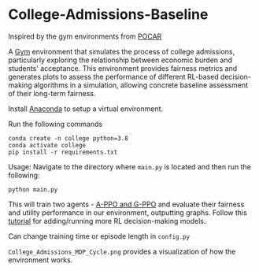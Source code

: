 # College-Admissions-Baseline

Inspired by the gym environments from [POCAR](https://github.com/ericyangyu/pocar)

A [Gym](https://github.com/openai/gym) environment that simulates the process of college admissions, particularly exploring the relationship between economic burden and students' acceptance. This environment provides fairness metrics and generates plots to assess the performance of different RL-based decision-making algorithms in a simulation, allowing concrete baseline assessment of their long-term fairness.

Install [Anaconda](https://docs.anaconda.com/anaconda/install/) to setup a virtual environment.

Run the following commands
```
conda create -n college python=3.8
conda activate college
pip install -r requirements.txt
```

Usage:
Navigate to the directory where `main.py` is located and then run the following:

```
python main.py
```

This will train two agents - [A-PPO and G-PPO](https://github.com/ericyangyu/pocar) and evaluate their fairness and utility performance in our environment, outputting graphs. Follow this [tutorial](https://github.com/araffin/rl-tutorial-jnrr19/tree/sb3/) for adding/running more RL decision-making models.

Can change training time or episode length in `config.py`

`College_Admissions_MDP_Cycle.png` provides a visualization of how the environment works.
